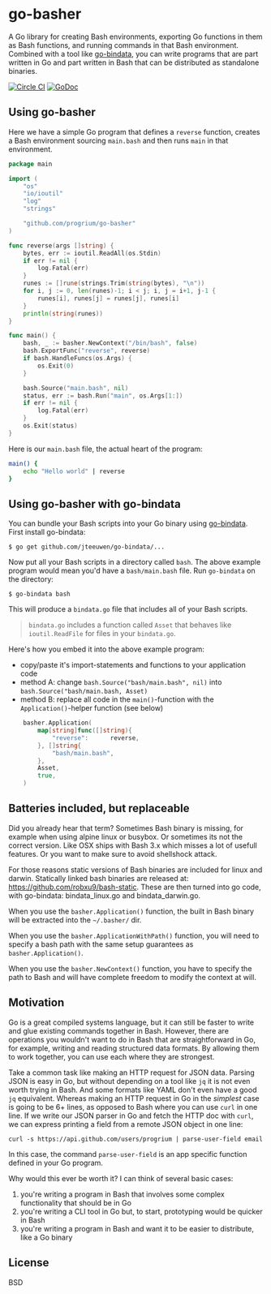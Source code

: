 # go-basher

A Go library for creating Bash environments, exporting Go functions in them as Bash functions, and running commands in that Bash environment. Combined with a tool like [go-bindata](https://github.com/jteeuwen/go-bindata), you can write programs that are part written in Go and part written in Bash that can be distributed as standalone binaries.

[![Circle CI](https://circleci.com/gh/progrium/go-basher.svg?style=shield)](https://circleci.com/gh/progrium/go-basher) [![GoDoc](https://godoc.org/github.com/progrium/go-basher?status.svg)](http://godoc.org/github.com/progrium/go-basher)

## Using go-basher

Here we have a simple Go program that defines a `reverse` function, creates a Bash environment sourcing `main.bash` and then runs `main` in that environment.

```Go
package main

import (
	"os"
	"io/ioutil"
	"log"
	"strings"

	"github.com/progrium/go-basher"
)

func reverse(args []string) {
	bytes, err := ioutil.ReadAll(os.Stdin)
	if err != nil {
		log.Fatal(err)
	}
	runes := []rune(strings.Trim(string(bytes), "\n"))
	for i, j := 0, len(runes)-1; i < j; i, j = i+1, j-1 {
		runes[i], runes[j] = runes[j], runes[i]
	}
	println(string(runes))
}

func main() {
	bash, _ := basher.NewContext("/bin/bash", false)
	bash.ExportFunc("reverse", reverse)
	if bash.HandleFuncs(os.Args) {
		os.Exit(0)
	}

	bash.Source("main.bash", nil)
	status, err := bash.Run("main", os.Args[1:])
	if err != nil {
		log.Fatal(err)
	}
	os.Exit(status)
}
```

Here is our `main.bash` file, the actual heart of the program:

```bash
main() {
	echo "Hello world" | reverse
}
```

## Using go-basher with go-bindata

You can bundle your Bash scripts into your Go binary using [go-bindata](https://github.com/jteeuwen/go-bindata). First install go-bindata:

	$ go get github.com/jteeuwen/go-bindata/...

Now put all your Bash scripts in a directory called `bash`. The above example program would mean you'd have a `bash/main.bash` file. Run `go-bindata` on the directory:

	$ go-bindata bash

This will produce a `bindata.go` file that includes all of your Bash scripts.

> `bindata.go` includes a function called `Asset` that behaves like `ioutil.ReadFile` for files in your `bindata.go`. 

Here's how you embed it into the above example program:

* copy/paste it's import-statements and functions to your application code
* method A: change `bash.Source("bash/main.bash", nil)` into `bash.Source("bash/main.bash, Asset)`
* method B: replace all code in the `main()`-function with the `Application()`-helper function (see below)

```Go
	basher.Application(
		map[string]func([]string){
			"reverse":      reverse,
		}, []string{
			"bash/main.bash",
		},
		Asset,
		true,
	)
```

## Batteries included, but replaceable

Did you already hear that term? Sometimes Bash binary is missing, for example when using alpine linux or busybox. Or sometimes its not the correct version. Like OSX ships with Bash 3.x which misses a lot of usefull features. Or you want to make sure to avoid shellshock attack.

For those reasons static versions of Bash binaries are included for linux and darwin. Statically linked bash binaries are released at: https://github.com/robxu9/bash-static. These are then turned into go code, with go-bindata: bindata_linux.go and bindata_darwin.go.

When you use the `basher.Application()` function, the built in Bash binary will be extracted into the `~/.basher/` dir.

When you use the `basher.ApplicationWithPath()` function, you will need to specify a bash path with the same setup guarantees as `basher.Application()`.

When you use the `basher.NewContext()` function, you have to specify the path to Bash and will have complete freedom to modify the context at will.

## Motivation

Go is a great compiled systems language, but it can still be faster to write and glue existing commands together in Bash. However, there are operations you wouldn't want to do in Bash that are straightforward in Go, for example, writing and reading structured data formats. By allowing them to work together, you can use each where they are strongest.

Take a common task like making an HTTP request for JSON data. Parsing JSON is easy in Go, but without depending on a tool like `jq` it is not even worth trying in Bash. And some formats like YAML don't even have a good `jq` equivalent. Whereas making an HTTP request in Go in the *simplest* case is going to be 6+ lines, as opposed to Bash where you can use `curl` in one line. If we write our JSON parser in Go and fetch the HTTP doc with `curl`, we can express printing a field from a remote JSON object in one line:

	curl -s https://api.github.com/users/progrium | parse-user-field email

In this case, the command `parse-user-field` is an app specific function defined in your Go program.

Why would this ever be worth it? I can think of several basic cases:

 1. you're writing a program in Bash that involves some complex functionality that should be in Go
 1. you're writing a CLI tool in Go but, to start, prototyping would be quicker in Bash
 1. you're writing a program in Bash and want it to be easier to distribute, like a Go binary

## License

BSD
